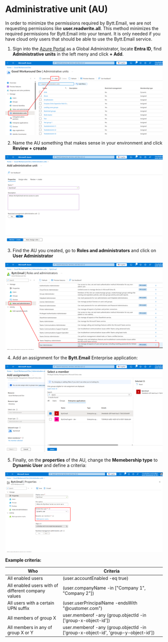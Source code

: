 # Administrative unit (AU)

In order to minimize the permissions required by Bytt.Email, we are not requesting permissions like **user.readwrite.all**. This method minimizes the required permissions for Bytt.Email into your tenant. It is only needed if you have cloud only users that should be able to use the Bytt.Email service.

1. Sign into the [Azure Portal](https://portal.azure.com) as a Global Administrator, locate **Entra ID**, find **Administrative units** in the left meny and click **+ Add**.

![](media/20250918124350.png)

2. Name the AU something that makes sense in your environment and click **Review + create**

![](media/20250918124453.png)

3. Find the AU you created, go to **Roles and administrators** and click on **User Administrator**

![](media/20250918124632.png)

4. Add an assignment for the **Bytt.Email** Enterprise application:

![](media/20250918124818.png)

5. Finally, on the **properties** of the AU, change the **Memebership type** to **Dynamic User** and define a criteria:

![](media/20250918125102.png)

**Example criteria:**

| Who | Criteria |
|-|-|
| All enabled users                                  | (user.accountEnabled -eq true) |
| All enabled users with of different company values | (user.companyName -in ["Company 1", "Company 2"]) |
| All users with a certain UPN suffix                | (user.userPrincipalName -endsWith "@customer.com") |
| All members of group X                             | user.memberof -any (group.objectId -in ['group-x-object-id']) |
| All members in any of group X or Y                 | user.memberof -any (group.objectId -in ['group-x-object-id', 'group-y-object-id']) |

